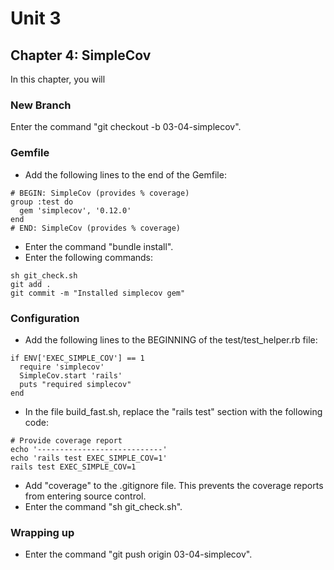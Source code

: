 # Unit 3
## Chapter 4: SimpleCov

In this chapter, you will 

### New Branch
Enter the command "git checkout -b 03-04-simplecov".

### Gemfile
* Add the following lines to the end of the Gemfile:
```
# BEGIN: SimpleCov (provides % coverage)
group :test do
  gem 'simplecov', '0.12.0'
end
# END: SimpleCov (provides % coverage)
```
* Enter the command "bundle install".
* Enter the following commands:
```
sh git_check.sh
git add .
git commit -m "Installed simplecov gem"
```
### Configuration
* Add the following lines to the BEGINNING of the test/test_helper.rb file:
```
if ENV['EXEC_SIMPLE_COV'] == 1
  require 'simplecov'
  SimpleCov.start 'rails'
  puts "required simplecov"
end
```
* In the file build_fast.sh, replace the "rails test" section with the following code:
```
# Provide coverage report
echo '----------------------------'
echo 'rails test EXEC_SIMPLE_COV=1'
rails test EXEC_SIMPLE_COV=1
```
* Add "coverage" to the .gitignore file.  This prevents the coverage reports from entering source control.
* Enter the command "sh git_check.sh".

### Wrapping up
* Enter the command "git push origin 03-04-simplecov".
